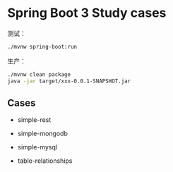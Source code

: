# Spring Boot 3 Study cases

测试：

```sh
./mvnw spring-boot:run
```

生产：

```sh
./mvnw clean package
java -jar target/xxx-0.0.1-SNAPSHOT.jar
```

## Cases

- simple-rest

- simple-mongodb

- simple-mysql

- table-relationships
